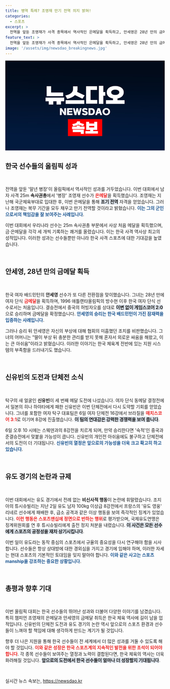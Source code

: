 ```yaml
---
title: 병역 특례? 조영재 만기 전역 의지 밝혀!
categories:
  - 스포츠
excerpt: >
  전역을 앞둔 조영재가 사격 종목에서 역사적인 은메달을 획득하고, 안세영은 28년 만의 금메달을 차지하며 한국 스포츠 역사의 새로운 장을 열었습니다! 탁구의 신유빈도 단체전에서 도전을 이어가는 가운데, 유도에서는 불미스러운 사건이 발생했습니다. 클릭해 더 알아보세요!
feature_text: >
  전역을 앞둔 조영재가 사격 종목에서 역사적인 은메달을 획득하고, 안세영은 28년 만의 금메달을 차지하며 한국 스포츠 역사의 새로운 장을 열었습니다! 탁구의 신유빈도 단체전에서 도전을 이어가는 가운데, 유도에서는 불미스러운 사건이 발생했습니다. 클릭해 더 알아보세요!
image: '/assets/img/newsdao_breakingnews.jpg'
---
```


<p><img src="/assets/img/newsdao_breakingnews.jpg" alt="flaretime 속보" /></p>

<h2 data-ke-size="size26">한국 선수들의 올림픽 성과</h2>

<p data-ke-size="size16">&nbsp;</p>

<p>전역을 앞둔 '말년 병장'이 올림픽에서 역사적인 성과를 거두었습니다. 이번 대회에서 남자 사격 25m <b>속사권총</b>에서 '병장' 조영재 선수가 <b><span style="color: #ee2323;">은메달</span></b>을 획득했습니다. 조영재는 지난해 국군체육부대로 입대한 후, 이번 은메달을 통해 <b><span style="background-color: #21538527;">조기 전역</span></b> 자격을 얻었습니다. 그러나 조영재는 복무 기간을 모두 채우고 만기 전역할 것이라고 밝혔습니다. <b><span style="color: #1a5490;">이는 그의 군인으로서의 책임감을 잘 보여주는 사례입니다</span></b>.</p>

<p>이번 대회에서 우리나라 선수는 25m 속사권총 부문에서 사상 처음 메달을 획득했으며, 금·은메달을 각각 세 개씩 기록하는 쾌거를 올렸습니다. 이는 한국 사격 역사상 최고의 성적입니다. 이러한 성과는 선수들뿐만 아니라 한국 사격 스포츠에 대한 기대감을 높였습니다.</p>

<p data-ke-size="size16">&nbsp;</p>

<h2 data-ke-size="size26">안세영, 28년 만의 금메달 획득</h2>

<p data-ke-size="size16">&nbsp;</p>

<p>한국 여자 배드민턴의 <b>안세영</b> 선수가 또 다른 전환점을 맞이했습니다. 그녀는 28년 만에 여자 단식 <b><span style="color: #ee2323;">금메달</span></b>을 획득하며, 1996 애틀랜타올림픽의 방수현 이후 한국 여자 단식 선수로서는 처음입니다. 결승전에서 중국의 허빙자오를 상대로 <b><span style="background-color: #21538527;">이변 없이 게임스코어 2:0</span></b>으로 승리하며 금메달을 확정했습니다. <b><span style="color: #1a5490;">안세영의 승리는 한국 배드민턴이 가진 잠재력을 입증하는 사례입니다</span></b>.</p>

<p>그러나 승리 뒤 안세영은 자신의 부상에 대해 협회의 미흡했던 조치를 비판했습니다. 그녀의 어머니는 "딸이 부상 뒤 충분한 관리를 받지 못해 혼자서 외로운 싸움을 해왔고, 이는 큰 아쉬움"이라고 밝혔습니다. 이러한 이야기는 한국 체육계 전반에 있는 지원 시스템의 부족함을 드러내기도 했습니다.</p>

<p data-ke-size="size16">&nbsp;</p>

<h2 data-ke-size="size26">신유빈의 도전과 단체전 소식</h2>

<p data-ke-size="size16">&nbsp;</p>

<p>탁구의 새 얼굴인 <b>신유빈</b>이 세 번째 메달 도전에 나섰습니다. 여자 단식 동메달 결정전에서 일본의 히나 하야타에게 패한 신유빈은 이번 단체전에서 다시 도약할 기회를 얻었습니다. 그녀를 포함한 여자 탁구 대표팀은 6일 여자 단체전 16강에서 브라질을 <b><span style="color: #ee2323;">매치스코어 3:1</span></b>로 이기며 8강에 진출했습니다. <b><span style="background-color: #21538527;">이 팀의 연대감은 강력한 경쟁력을 보여 줍니다</span></b>. </p>

<p>6일 오후 10 시에는 스웨덴과의 8강전을 치르게 되며, 만약 승리한다면 '숙적'인 중국과 준결승전에서 맞붙을 가능성이 큽니다. 신유빈의 개인전 아쉬움에도 불구하고 단체전에서의 도전이 더 기대됩니다. <b><span style="color: #1a5490;">신유빈의 열정은 앞으로의 가능성을 더욱 크고 확고히 하고 있습니다</span></b>.</p>

<p data-ke-size="size16">&nbsp;</p>

<h2 data-ke-size="size26">유도 경기의 논란과 규제</h2>

<p data-ke-size="size16">&nbsp;</p>

<p>이번 대회에서는 유도 경기에서 전례 없는 <b>비신사적 행동</b>이 논란에 휘말렸습니다. 조지아의 튜시슈빌리는 지난 2일 유도 남자 100kg 이상급 8강전에서 프랑스의 '유도 영웅' 리네르 선수에게 패배한 후, 급소 공격과 같은 이상 행동을 보여 즉각적인 징계가 있었습니다. <b><span style="color: #ee2323;">이런 행동은 스포츠맨십에 정면으로 반하는 행위</span></b>로 평가받으며, 국제유도연맹은 징계위원회를 연 후 튜시슈빌리에게 출전 정지 처분을 내렸습니다. <b><span style="background-color: #21538527;">이 사건은 모든 선수에게 스포츠의 공정성을 재차 상기시킵니다</span></b>.</p>

<p>이번 일이 유도라는 동작 중심의 스포츠에서 규율의 중요성을 다시 연구해야 함을 시사합니다. 선수들은 항상 상대방에 대한 경외심을 가지고 경기에 임해야 하며, 이러한 자세는 현대 스포츠의 기본적인 토대임을 잊지 말아야 합니다. <b><span style="color: #1a5490;">이와 같은 사고는 스포츠manship을 강조하는 중요한 상황입니다</span></b>.</p>

<p data-ke-size="size16">&nbsp;</p>

<h2 data-ke-size="size26">총평과 향후 기대</h2>

<p data-ke-size="size16">&nbsp;</p>

<p>이번 올림픽 대회는 한국 선수들의 뛰어난 성과와 더불어 다양한 이야기를 남겼습니다. 특히 챔피언 조영재의 은메달과 안세영의 금메달 취득은 한국 체육 역사에 길이 남을 업적입니다. 신유빈의 단체전 도전과 유도 경기의 논란 역시 앞으로의 스포츠 환경과 선수들이 느껴야 할 책임에 대해 생각하게 만드는 계기가 될 것입니다.</p>

<p>향후 더 나은 지원을 통해 한국 선수들이 전 세계에서 더 많은 성과를 거둘 수 있도록 해야 할 것입니다. <b><span style="color: #ee2323;">이와 같은 성장은 한국 스포츠계의 지속적인 발전을 위한 초석이 되어야 합니다</span></b>. 각 종목 선수들이 보여주는 열정과 노력이 결합된다면, 한국 체육의 역사는 더욱 화려해질 것입니다. <b><span style="background-color: #21538527;">앞으로의 도전에서 한국 선수들이 얼마나 더 성장할지 기대됩니다</span></b>.</p>

<p data-ke-size="size16">&nbsp;</p>
실시간 뉴스 속보는, <a href="https://newsdao.kr" rel="dofollow">https://newsdao.kr</a>


